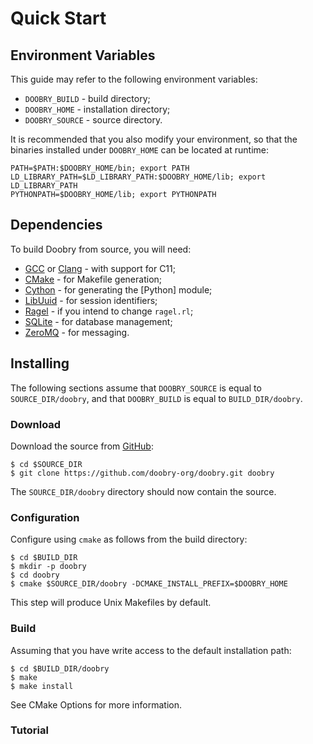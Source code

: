 Quick Start
===========

Environment Variables
---------------------

This guide may refer to the following environment variables:

- `DOOBRY_BUILD` - build directory;
- `DOOBRY_HOME` - installation directory;
- `DOOBRY_SOURCE` - source directory.

It is recommended that you also modify your environment, so that the binaries installed under
`DOOBRY_HOME` can be located at runtime:

    PATH=$PATH:$DOOBRY_HOME/bin; export PATH
    LD_LIBRARY_PATH=$LD_LIBRARY_PATH:$DOOBRY_HOME/lib; export LD_LIBRARY_PATH
    PYTHONPATH=$DOOBRY_HOME/lib; export PYTHONPATH

Dependencies
------------

To build Doobry from source, you will need:

- [GCC] or [Clang] - with support for C11;
- [CMake] - for Makefile generation;
- [Cython] - for generating the [Python] module;
- [LibUuid] - for session identifiers;
- [Ragel] - if you intend to change `ragel.rl`;
- [SQLite] - for database management;
- [ZeroMQ] - for messaging.

Installing
----------

The following sections assume that `DOOBRY_SOURCE` is equal to `SOURCE_DIR/doobry`, and that
`DOOBRY_BUILD` is equal to `BUILD_DIR/doobry`.

### Download ###

Download the source from [GitHub](http://github.com/doobry-org):

    $ cd $SOURCE_DIR
    $ git clone https://github.com/doobry-org/doobry.git doobry

The `SOURCE_DIR/doobry` directory should now contain the source.

### Configuration ###

Configure using `cmake` as follows from the build directory:

    $ cd $BUILD_DIR
    $ mkdir -p doobry
    $ cd doobry
    $ cmake $SOURCE_DIR/doobry -DCMAKE_INSTALL_PREFIX=$DOOBRY_HOME

This step will produce Unix Makefiles by default.

### Build ###

Assuming that you have write access to the default installation path:

    $ cd $BUILD_DIR/doobry
    $ make
    $ make install

See CMake Options for more information.

### Tutorial ###

[GCC]: http://gcc.gnu.org/
[Clang]: http://clang.llvm.org/
[CMake]: http://www.cmake.org/
[Cython]: http://cython.org/
[LibUuid]: http://linux.die.net/man/3/libuuid
[Ragel]: http://www.complang.org/ragel/
[SQLite]: http://sqlite.org/
[ZeroMQ]: http://zeromq.org/
